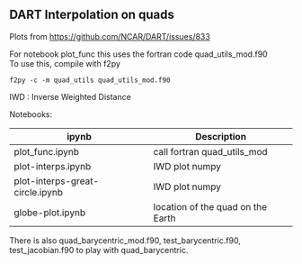 ## DART Interpolation on quads

Plots from https://github.com/NCAR/DART/issues/833

For notebook plot_func this uses the fortran code quad_utils_mod.f90  
To use this, compile with f2py

``
f2py -c -m quad_utils quad_utils_mod.f90
``

IWD : Inverse Weighted Distance

Notebooks:

| ipynb         | Description | 
|---------------| ------------|
| plot_func.ipynb |  call fortran quad_utils_mod |
| plot-interps.ipynb | IWD plot numpy |
| plot-interps-great-circle.ipynb | IWD plot numpy |
| globe-plot.ipynb | location of the quad on the Earth |


There is also quad_barycentric_mod.f90, test_barycentric.f90, test_jacobian.f90 to play 
with quad_barycentric. 